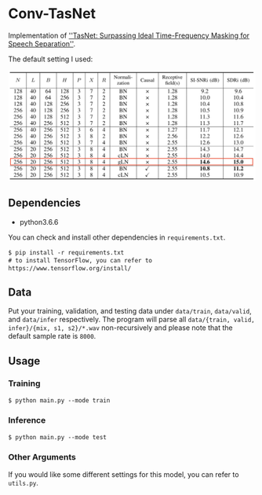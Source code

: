 # Conv-TasNet

Implementation of [''TasNet: Surpassing Ideal Time-Frequency Masking for Speech
Separation''](https://arxiv.org/abs/1809.07454).

The default setting I used:

![](settings.png)

## Dependencies

* python3.6.6

You can check and install other dependencies in `requirements.txt`.

```
$ pip install -r requirements.txt
# to install TensorFlow, you can refer to https://www.tensorflow.org/install/
```

## Data

Put your training, validation, and testing data under `data/train`, `data/valid`,
and `data/infer` respectively.
The program will parse all `data/{train, valid, infer}/{mix, s1, s2}/*.wav` non-recursively
and please note that the default sample rate is `8000`.

## Usage

### Training

```
$ python main.py --mode train
```

### Inference

```
$ python main.py --mode test
```

### Other Arguments

If you would like some different settings for this model, you can refer to
`utils.py`.

